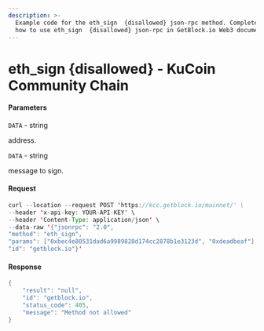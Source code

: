 ```yaml
---
description: >-
  Example code for the eth_sign  {disallowed} json-rpc method. Сomplete guide on
  how to use eth_sign  {disallowed} json-rpc in GetBlock.io Web3 documentation.
---
```


# eth\_sign {disallowed} - KuCoin Community Chain

#### Parameters

`DATA` - string

address.

`DATA` - string

message to sign.

#### Request

```java
curl --location --request POST 'https://kcc.getblock.io/mainnet/' \
--header 'x-api-key: YOUR-API-KEY' \
--header 'Content-Type: application/json' \
--data-raw '{"jsonrpc": "2.0",
"method": "eth_sign",
"params": ["0xbec4e80531dad6a9989828d174cc2878b1e3123d", "0xdeadbeaf"],
"id": "getblock.io"}'
```

#### Response

```java
{
    "result": "null",
    "id": "getblock.io",
    "status_code": 405,
    "message": "Method not allowed"
}
```
